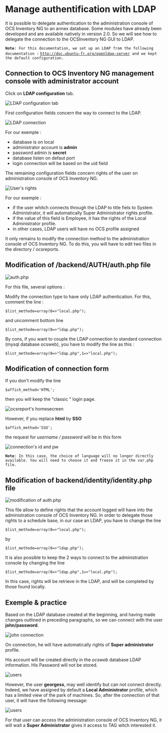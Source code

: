 # Manage authentification with LDAP

It is possible to delegate authentication to the administration console of OCS Inventory NG to an annex
database. Some modules have already been developed and are available natively in version 2.0. So we will
see how to delegate the connection to the OCSInventory NG GUI to LDAP.

**`Note`**`: For this documentation, we set up an LDAP from the following documentation :`
[`http://doc.ubuntu-fr.org/openldap-server`](http://doc.ubuntu-fr.org/openldap-server)`
and we kept the default configuration.`

## Connection to OCS Inventory NG management console with administrator account

Click on **LDAP configuration** tab.

![LDAP configuration tab](../img/EN_ocs_ldap_1.png)

First configuration fields concern the way to connect to the LDAP.

![LDAP connection](../img/EN_ocs_ldap_2.png)

For our exemple :

* database is on local
* administrator account is **admin**
* password admin is **secret**
* database listen on defaut port
* login connection will be based on the uid field

The remaining configuration fields concern rights of the user on administration console of OCS Inventory NG.

![User's rights](../img/EN_ocs_ldap_3.png)

For our exemple :

* if the user whitch connects through the LDAP to title fiels to System Administrator,
it will automatically Super Administrator rights profile.
* if the value of this field is Employee, it has the rights of the Local Administrator profile.
* in other cases, LDAP users will have no OCS profile assigned

It only remains to modify the connection method to the administration console of OCS Inventory NG.
To do this, you will have to edit two files in the directory / ocsreports.

## Modification of /backend/AUTH/auth.php file

![auth.php](../img/EN_ocs_ldap_4.jpg)

For this file, several options :

Modify the connection type to have only LDAP authentication. For this, comment the line :

    $list_methode=array(0=>"local.php");

and uncomment bottom line

    $list_methode=array(0=>"ldap.php");

By cons, if you want to couple the LDAP connection to standard connection (mysql database ocsweb),
you have to modify the line as this :

    $list_methode=array(0=>"ldap.php",1=>"local.php");

## Modification of connection form

If you don't modify the line

    $affich_method='HTML';

then you will keep the "classic " login page.

![ocsreport's homesecreen](../img/EN_ocs_ldap_5.png)

However, if you replace **html** by **SSO**

    $affich_method='SSO';

the request for _username / password_ will be in this form

![connection's id and pw](../img/EN_ocs_ldap_6.jpg)

**`Note`**`: In this case, the choice of language will no longer directly available.
You will need to choose it and freeze it in the var.php file.`

## Modification of backend/identity/identity.php file

![modification of auth.php](../img/EN_ocs_ldap_7.jpg)

This file allow to define rights that the account logged will have into the administration console of
OCS Inventory NG. In order to delegate those rights to a schedule base, in our case an LDAP,
you have to change the line

    $list_methode=array(0=>"local.php");

by

    $list_methode=array(0=>"ldap.php");

It is also possible to keep the 2 ways to connect to the administration console by changing the line

    $list_methode=array(0=>"ldap.php",1=>"local.php");

In this case, rights will be retrieve in the LDAP, and will be completed by those found locally.

## Exemple & practice

Based on the LDAP database created at the beginning, and having made changes outlined in
preceding paragraphs, so we can connect with the user **john/password**.

![john connection](../img/EN_ocs_ldap_8.png)

On connection, he will have automatically rights of **Super administrator** profile.

His account will be created directly in the _ocsweb_ database LDAP information. His Password will
not be stored.

![users](../img/EN_ocs_ldap_9.png)

However, the user **georgess**, may well identify but can not connect directly. Indeed, we have assigned by
default a **Local Administrator** profile, which has a limited view of the park of machines.
So, after the connection of that user, it will have the following message:

![users](../img/EN_ocs_ldap_10.png)

For that user can access the administration console of OCS Inventory NG, it will wait a
**Super Administrator** gives it access to TAG witch interested it.
